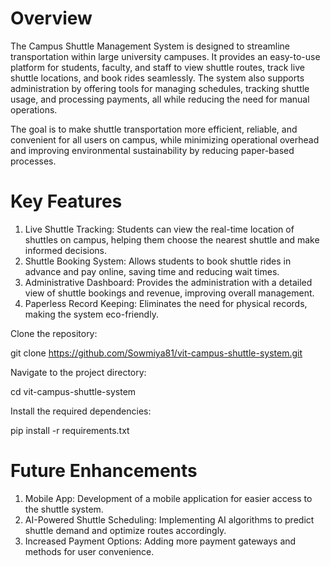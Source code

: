 # Overview
The Campus Shuttle Management System is designed to streamline transportation within large university campuses. It provides an easy-to-use platform for students, faculty, and staff to view shuttle routes, track live shuttle locations, and book rides seamlessly. The system also supports administration by offering tools for managing schedules, tracking shuttle usage, and processing payments, all while reducing the need for manual operations.

The goal is to make shuttle transportation more efficient, reliable, and convenient for all users on campus, while minimizing operational overhead and improving environmental sustainability by reducing paper-based processes.

# Key Features
1. Live Shuttle Tracking: Students can view the real-time location of shuttles on campus, helping them choose the nearest shuttle and make informed decisions.
2. Shuttle Booking System: Allows students to book shuttle rides in advance and pay online, saving time and reducing wait times.
3. Administrative Dashboard: Provides the administration with a detailed view of shuttle bookings and revenue, improving overall management.
4. Paperless Record Keeping: Eliminates the need for physical records, making the system eco-friendly.

Clone the repository:

git clone https://github.com/Sowmiya81/vit-campus-shuttle-system.git

Navigate to the project directory:

cd vit-campus-shuttle-system

Install the required dependencies:

pip install -r requirements.txt

# Future Enhancements
1. Mobile App: Development of a mobile application for easier access to the shuttle system.
2. AI-Powered Shuttle Scheduling: Implementing AI algorithms to predict shuttle demand and optimize routes accordingly.
3. Increased Payment Options: Adding more payment gateways and methods for user convenience.

